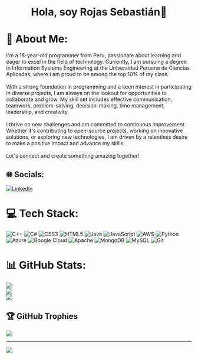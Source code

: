 <div align="center">
  <h1 align="center"> Hola, soy Rojas Sebastián👋 </h1>
</div>

# 💫 About Me:
I'm a 18-year-old programmer from Peru, passionate about learning and eager to excel in the field of technology. Currently, I am pursuing a degree in Information Systems Engineering at the Universidad Peruana de Ciencias Aplicadas, where I am proud to be among the top 10% of my class.<br><br>With a strong foundation in programming and a keen interest in participating in diverse projects, I am always on the lookout for opportunities to collaborate and grow. My skill set includes effective communication, teamwork, problem-solving, decision-making, time management, leadership, and creativity.<br><br>I thrive on new challenges and am committed to continuous improvement. Whether it's contributing to open-source projects, working on innovative solutions, or exploring new technologies, I am driven by a relentless desire to make a positive impact and advance my skills.<br><br>Let's connect and create something amazing together!


## 🌐 Socials:
[![LinkedIn](https://img.shields.io/badge/LinkedIn-%230077B5.svg?logo=linkedin&logoColor=white)](https://linkedin.com/in/césar-sebastián-rojas-cadillo-062574290) 

# 💻 Tech Stack:
![C++](https://img.shields.io/badge/c++-%2300599C.svg?style=for-the-badge&logo=c%2B%2B&logoColor=white) ![C#](https://img.shields.io/badge/c%23-%23239120.svg?style=for-the-badge&logo=csharp&logoColor=white) ![CSS3](https://img.shields.io/badge/css3-%231572B6.svg?style=for-the-badge&logo=css3&logoColor=white) ![HTML5](https://img.shields.io/badge/html5-%23E34F26.svg?style=for-the-badge&logo=html5&logoColor=white) ![Java](https://img.shields.io/badge/java-%23ED8B00.svg?style=for-the-badge&logo=openjdk&logoColor=white) ![JavaScript](https://img.shields.io/badge/javascript-%23323330.svg?style=for-the-badge&logo=javascript&logoColor=%23F7DF1E) ![AWS](https://img.shields.io/badge/AWS-%23FF9900.svg?style=for-the-badge&logo=amazon-aws&logoColor=white) ![Python](https://img.shields.io/badge/python-3670A0?style=for-the-badge&logo=python&logoColor=ffdd54) ![Azure](https://img.shields.io/badge/azure-%230072C6.svg?style=for-the-badge&logo=microsoftazure&logoColor=white) ![Google Cloud](https://img.shields.io/badge/GoogleCloud-%234285F4.svg?style=for-the-badge&logo=google-cloud&logoColor=white) ![Apache](https://img.shields.io/badge/apache-%23D42029.svg?style=for-the-badge&logo=apache&logoColor=white) ![MongoDB](https://img.shields.io/badge/MongoDB-%234ea94b.svg?style=for-the-badge&logo=mongodb&logoColor=white) ![MySQL](https://img.shields.io/badge/mysql-4479A1.svg?style=for-the-badge&logo=mysql&logoColor=white) ![Git](https://img.shields.io/badge/git-%23F05033.svg?style=for-the-badge&logo=git&logoColor=white)
# 📊 GitHub Stats:
![](https://github-readme-stats.vercel.app/api?username=SebasR1C0&theme=highcontrast&hide_border=false&include_all_commits=false&count_private=false)<br/>
![](https://github-readme-streak-stats.herokuapp.com/?user=SebasR1C0&theme=highcontrast&hide_border=false)<br/>
![](https://github-readme-stats.vercel.app/api/top-langs/?username=SebasR1C0&theme=highcontrast&hide_border=false&include_all_commits=false&count_private=false&layout=compact)

## 🏆 GitHub Trophies
![](https://github-profile-trophy.vercel.app/?username=SebasR1C0&theme=highcontrast&no-frame=false&no-bg=true&margin-w=4)

---
[![](https://visitcount.itsvg.in/api?id=SebasR1C0&icon=2&color=1)](https://visitcount.itsvg.in)

